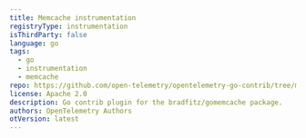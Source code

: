 ```yaml
---
title: Memcache instrumentation
registryType: instrumentation
isThirdParty: false
language: go
tags:
  - go
  - instrumentation
  - memcache
repo: https://github.com/open-telemetry/opentelemetry-go-contrib/tree/main/instrumentation/github.com/bradfitz/gomemcache
license: Apache 2.0
description: Go contrib plugin for the bradfitz/gomemcache package.
authors: OpenTelemetry Authors
otVersion: latest
---
```

